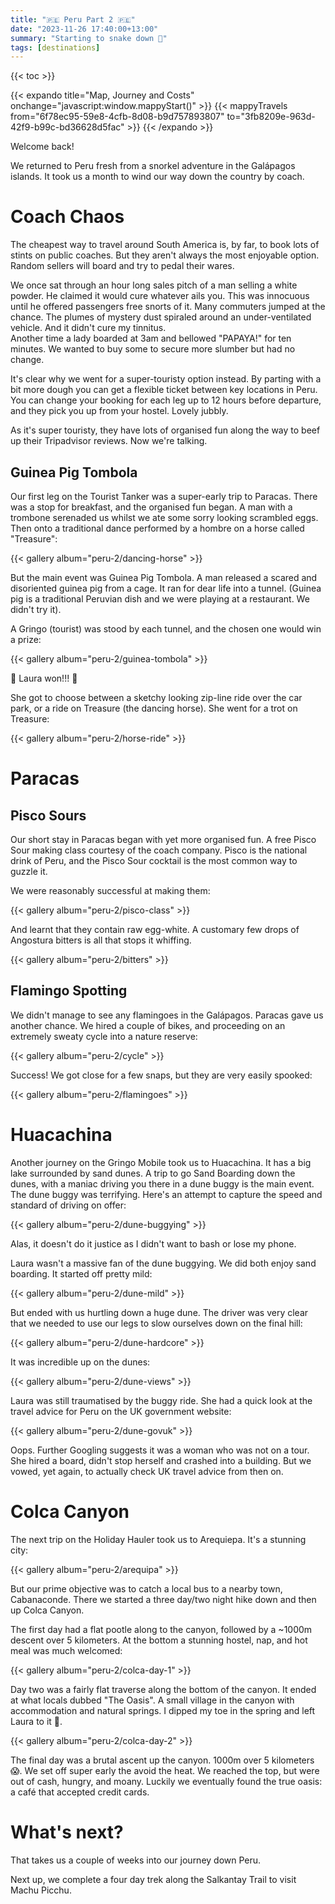 ```yaml
---
title: "🇵🇪 Peru Part 2 🇵🇪"
date: "2023-11-26 17:40:00+13:00"
summary: "Starting to snake down 🐍"
tags: [destinations]
---
```


{{< toc >}}

{{< expando title="Map, Journey and Costs" onchange="javascript:window.mappyStart()" >}}
{{< mappyTravels from="6f78ec95-59e8-4cfb-8d08-b9d757893807" to="3fb8209e-963d-42f9-b99c-bd36628d5fac" >}}
{{< /expando >}}

Welcome back!

We returned to Peru fresh from a snorkel adventure in the Galápagos islands. It took us a month to wind our way down the country by coach.

# Coach Chaos

The cheapest way to travel around South America is, by far, to book lots of stints on public coaches. But they aren't always the most enjoyable option. Random sellers will board and try to pedal their wares.

We once sat through an hour long sales pitch of a man selling a white powder. He claimed  it would cure whatever ails you. This was innocuous until he offered passengers free snorts of it. Many commuters jumped at the chance. The plumes of mystery dust spiraled around an  under-ventilated vehicle. And it didn't cure my tinnitus.<br/>
Another time a lady boarded at 3am and bellowed "PAPAYA!" for ten minutes. We wanted to buy some to secure more slumber but had no change.

It's clear why we went for a super-touristy option instead. By parting with a bit more dough you can get a flexible ticket between key locations in Peru. You can change your booking for each leg up to 12 hours before departure, and they pick you up from your hostel. Lovely jubbly.

As it's super touristy, they have lots of organised fun along the way to beef up their Tripadvisor reviews. Now we're talking.

## Guinea Pig Tombola

Our first leg on the Tourist Tanker was a super-early trip to Paracas. There was a stop for breakfast, and the organised fun began. A man with a trombone serenaded us whilst we ate some sorry looking scrambled eggs. Then onto a traditional dance performed by a hombre on a horse called "Treasure":

{{< gallery album="peru-2/dancing-horse" >}}

But the main event was Guinea Pig Tombola. A man released a scared and disoriented guinea pig from a cage. It ran for dear life into a tunnel. (Guinea pig is a traditional Peruvian dish and we were playing at a restaurant. We didn't try it).

A Gringo (tourist) was stood by each tunnel, and the chosen one would win a prize:

{{< gallery album="peru-2/guinea-tombola" >}}

🥳 Laura won!!! 🥳

She got to choose between a sketchy looking zip-line ride over the car park, or a ride on Treasure (the dancing horse). She went for a trot on Treasure:

{{< gallery album="peru-2/horse-ride" >}}

# Paracas

## Pisco Sours

Our short stay in Paracas began with yet more organised fun. A free Pisco Sour making class courtesy of the coach company. Pisco is the national drink of Peru, and the Pisco Sour cocktail is the most common way to guzzle it.

We were reasonably successful at making them:

{{< gallery album="peru-2/pisco-class" >}}

And learnt that they contain raw egg-white. A customary few drops of Angostura bitters is all that stops it whiffing. 

{{< gallery album="peru-2/bitters" >}}

## Flamingo Spotting

We didn't manage to see any flamingoes in the Galápagos. Paracas gave us another chance. We hired a couple of bikes, and proceeding on an extremely sweaty cycle into a nature reserve:

{{< gallery album="peru-2/cycle" >}}

Success! We got close for a few snaps, but they are very easily spooked:

{{< gallery album="peru-2/flamingoes" >}}

# Huacachina

Another journey on the Gringo Mobile took us to Huacachina. It has a big lake surrounded by sand dunes. A trip to go Sand Boarding down the dunes, with a maniac driving you there in a dune buggy is the main event. The dune buggy was terrifying. Here's an attempt to capture the speed and standard of driving on offer:

{{< gallery album="peru-2/dune-buggying" >}}

Alas, it doesn't do it justice as I didn't want to bash or lose my phone.

Laura wasn't a massive fan of the dune buggying. We did both enjoy sand boarding. It started off pretty mild:

{{< gallery album="peru-2/dune-mild" >}}

But ended with us hurtling down a huge dune. The driver was very clear that we needed to use our legs to slow ourselves down on the final hill:

{{< gallery album="peru-2/dune-hardcore" >}}

It was incredible up on the dunes:

{{< gallery album="peru-2/dune-views" >}}

Laura was still  traumatised by the buggy ride. She had a quick look at the travel advice for Peru on the UK government website:

{{< gallery album="peru-2/dune-govuk" >}}

Oops. Further Googling suggests it was a woman who was not on a tour. She hired a board, didn't stop herself and crashed into a building. But we vowed, yet again, to actually check UK travel advice from then on.

# Colca Canyon

The next trip on the Holiday Hauler took us to Arequiepa. It's a stunning city:

{{< gallery album="peru-2/arequipa" >}}

But our prime objective was to catch a local bus to a nearby town, Cabanaconde. There we started a three day/two night hike down and then up Colca Canyon.

The first day had a flat pootle along to the canyon, followed by a ~1000m descent over 5 kilometers. At the bottom a stunning hostel, nap, and hot meal was much welcomed:

{{< gallery album="peru-2/colca-day-1" >}}

Day two was a fairly flat traverse along the bottom of the canyon. It ended at what locals dubbed "The Oasis". A small village in the canyon with accommodation and natural springs. I dipped my toe in the spring and left Laura to it 🥶.

{{< gallery album="peru-2/colca-day-2" >}}

The final day was a brutal ascent up the canyon. 1000m over 5 kilometers 😱. We set off super early the avoid the heat. We reached the top, but were out of cash, hungry, and moany. Luckily we eventually found the true oasis: a café that accepted credit cards.

# What's next?

That takes us a couple of weeks into our journey down Peru.

Next up, we complete a four day trek along the Salkantay Trail to visit Machu Picchu. 